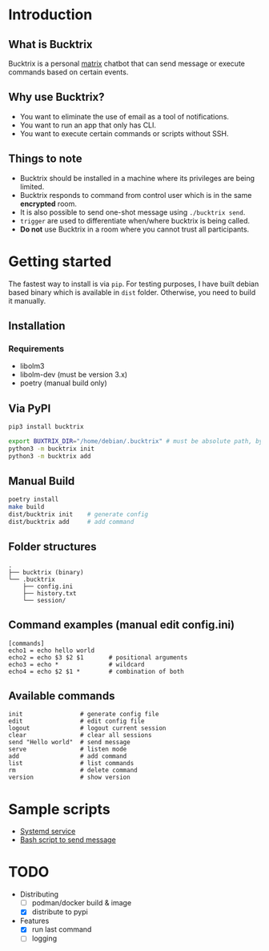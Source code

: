 # Introduction
## What is Bucktrix
Bucktrix is a personal [matrix](https://github.com/matrix-org/synapse) chatbot that can send message or execute commands based on certain events.

## Why use Bucktrix?
- You want to eliminate the use of email as a tool of notifications.
- You want to run an app that only has CLI.
- You want to execute certain commands or scripts without SSH.

## Things to note
- Bucktrix should be installed in a machine where its privileges are being limited.
- Bucktrix responds to command from control user which is in the same **encrypted** room.
- It is also possible to send one-shot message using `./bucktrix send`.
- `trigger` are used to differentiate when/where bucktrix is being called.
- **Do not** use Bucktrix in a room where you cannot trust all participants.

# Getting started
The fastest way to install is via `pip`. For testing purposes, I have built debian based binary which is available in `dist` folder. Otherwise, you need to build it manually.

## Installation
### Requirements
- libolm3
- libolm-dev (must be version 3.x)
- poetry (manual build only)

## Via PyPI
```bash
pip3 install bucktrix

export BUXTRIX_DIR="/home/debian/.bucktrix" # must be absolute path, by default ./.bucktrix
python3 -m bucktrix init
python3 -m bucktrix add
```

## Manual Build
```bash
poetry install
make build
dist/bucktrix init    # generate config
dist/bucktrix add     # add command
```

## Folder structures
```
.
├── bucktrix (binary)
└── .bucktrix
    ├── config.ini
    ├── history.txt
    └── session/
```

## Command examples (manual edit config.ini)
```
[commands]
echo1 = echo hello world
echo2 = echo $3 $2 $1       # positional arguments
echo3 = echo *              # wildcard
echo4 = echo $2 $1 *        # combination of both
```

## Available commands
```
init                # generate config file
edit                # edit config file
logout              # logout current session
clear               # clear all sessions
send "Hello world"  # send message
serve               # listen mode
add                 # add command
list                # list commands
rm                  # delete command
version             # show version
```

# Sample scripts
- [Systemd service](examples/bucktrix.service)
- [Bash script to send message](examples/send.sh)

# TODO
- Distributing
    - [ ] podman/docker build & image
    - [x] distribute to pypi
- Features
    - [x] run last command
    - [ ] logging